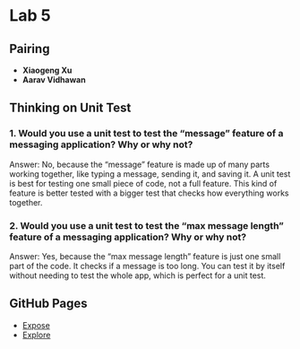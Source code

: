 # Lab 5

## Pairing
- **Xiaogeng Xu**
- **Aarav Vidhawan**

## Thinking on Unit Test
### 1. Would you use a unit test to test the “message” feature of a messaging application? Why or why not?

Answer:
No, because the “message” feature is made up of many parts working together, like typing a message, sending it, and saving it. A unit test is best for testing one small piece of code, not a full feature. This kind of feature is better tested with a bigger test that checks how everything works together.

### 2. Would you use a unit test to test the “max message length” feature of a messaging application? Why or why not?

Answer:
Yes, because the “max message length” feature is just one small part of the code. It checks if a message is too long. You can test it by itself without needing to test the whole app, which is perfect for a unit test.

## GitHub Pages
- [Expose](https://octfog.github.io/Lab5_Starter/expose)
- [Explore](https://octfog.github.io/Lab5_Starter/explore)